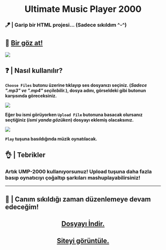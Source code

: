 <h1 align="center">Ultimate Music Player 2000</h1>

### 🪁 | Garip bir HTML projesi... (Sadece sıkıldım ^-^) 

## 🔗 [Bir göz at!](https://Ultimate-Music-Player-2000.raahuna.repl.co)

<a href="https://Ultimate-Music-Player-2000.raahuna.repl.co"><img src="https://user-images.githubusercontent.com/80279532/204149423-79f7e0af-c956-4cca-a906-69fc0d35f574.png"></a>

## ❓ | Nasıl kullanılır?

**```Choose Files``` butonu üzerine tıklayıp ses dosyanızı seçiniz. (*Sadece ".mp3" ve ".mp4" seçilebilir.*), dosya adını, görseldeki gibi butonun karşısında göreceksiniz.**

<a href="#"><img src="https://user-images.githubusercontent.com/80279532/204149994-e944eea2-85db-4621-a7e1-e7a3450dd847.png"></a>

**Eğer bu ismi görüyorken ```Upload File``` butonuna basacak olursanız seçtiğiniz (*ismi yanda gözüken*) dosyayı eklemiş olacaksınız.**

<a href="#"><img src="https://user-images.githubusercontent.com/80279532/204150114-9a23d8d7-0ed8-468f-b0ad-15343b30e7a8.png"></a>

**`Play` tuşuna basıldığında müzik oynatılacak.**

## 👌 | Tebrikler

### Artık UMP-2000 kullanıyorsunuz! Upload tuşuna daha fazla basıp oynatıcıyı çoğaltıp şarkıları mashuplayabilirsiniz!

<hr>

## 🤒 | Canım sıkıldığı zaman düzenlemeye devam edeceğim!

<div align="center">
  <h2><a href="">Dosyayı İndir.</a></h2>
  <h2><a href="https://Ultimate-Music-Player-2000.raahuna.repl.co">Siteyi görüntüle.</a></h2>
</div>
